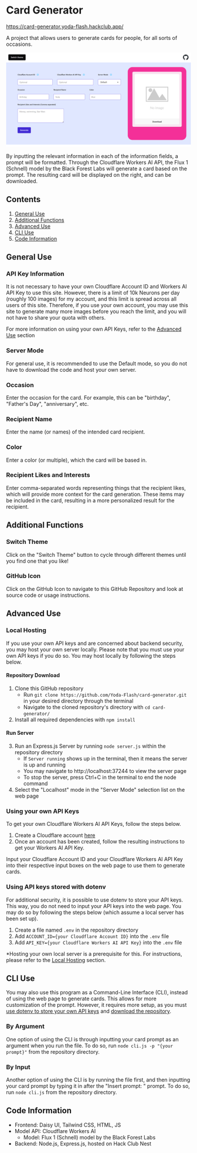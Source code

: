 # Card Generator
https://card-generator.yoda-flash.hackclub.app/

A project that allows users to generate cards for people, for all sorts of occasions.

![img.png](img.png)

By inputting the relevant information in each of the information fields, 
a prompt will be formatted. 
Through the Cloudflare Workers AI API, 
the Flux 1 (Schnell) model by the Black Forest Labs will generate a card based on the prompt.
The resulting card will be displayed on the right, and can be downloaded.

## Contents
1. [General Use](#general-use)
2. [Additional Functions](#additional-functions)
3. [Advanced Use](#advanced-use)
4. [CLI Use](#cli-mode)
5. [Code Information](#code-information)

## General Use

### API Key Information
It is not necessary to have your own Cloudflare Account ID and Workers AI API Key to use this site.
However, there is a limit of 10k Neurons per day (roughly 100 images) for my account, and this limit is spread across all users of this site.
Therefore, if you use your own account, you may use this site to generate many more images before you reach the limit,
and you will not have to share your quota with others. 

For more information on using your own API Keys, refer to the [Advanced Use](#advanced-use) section

### Server Mode
For general use, it is recommended to use the Default mode, so you do not have to download the code and host your own server.

### Occasion
Enter the occasion for the card. For example, this can be "birthday", "Father's Day", "anniversary", etc. 

### Recipient Name
Enter the name (or names) of the intended card recipient. 

### Color
Enter a color (or multiple), which the card will be based in.

### Recipient Likes and Interests
Enter comma-separated words representing things that the recipient likes, which will provide more context for the card generation.
These items may be included in the card, resulting in a more personalized result for the recipient.

## Additional Functions
### Switch Theme
Click on the "Switch Theme" button to cycle through different themes until you find one that you like!

### GitHub Icon
Click on the GitHub Icon to navigate to this GitHub Repository and look at source code or usage instructions.

## Advanced Use
### Local Hosting
If you use your own API keys and are concerned about backend security, you may host your own server locally. 
Please note that you must use your own API keys if you do so.
You may host locally by following the steps below.

#### Repository Download
1. Clone this GitHub repository 
    - Run ```git clone https://github.com/Yoda-Flash/card-generator.git``` in your desired directory through the terminal
    - Navigate to the cloned repository's directory with ```cd card-generator/```
2. Install all required dependencies with ```npm install```

#### Run Server
3. Run an Express.js Server by running ```node server.js``` within the repository directory
    - If ```Server running``` shows up in the terminal, then it means the server is up and running
    - You may navigate to http://localhost:37244 to view the server page
    - To stop the server, press Ctrl+C in the terminal to end the node command
4. Select the "Localhost" mode in the "Server Mode" selection list on the web page

### Using your own API Keys
To get your own Cloudflare Workers AI API Keys, follow the steps below.
1. Create a Cloudflare account [here](https://dash.cloudflare.com/sign-up/workers-and-pages)
2. Once an account has been created, follow the resulting instructions to get your Workers AI API Key. 

Input your Cloudflare Account ID and your Cloudflare Workers AI API Key into their respective input boxes on the web page to use them to generate cards.

### Using API keys stored with dotenv
For additional security, it is possible to use dotenv to store your API keys. 
This way, you do not need to input your API keys into the web page.
You may do so by following the steps below (which assume a local server has been set up).

1. Create a file named ```.env``` in the repository directory
2. Add ```ACCOUNT_ID={your Cloudflare Account ID}``` into the ```.env``` file
3. Add ```API_KEY={your Cloudflare Workers AI API Key}``` into the ```.env``` file

*Hosting your own local server is a prerequisite for this. 
For instructions, please refer to the [Local Hosting](#local-hosting) section.

## CLI Use
You may also use this program as a Command-Line Interface (CLI), instead of using the web page to generate cards.
This allows for more customization of the prompt.
However, it requires more setup, as you must [use dotenv to store your own API keys](#using-api-keys-stored-with-dotenv)
and [download the repository](#repository-download).

### By Argument
One option of using the CLI is through inputting your card prompt as an argument when you run the file.
To do so, run ```node cli.js -p "{your prompt}"``` from the repository directory.

### By Input
Another option of using the CLI is by running the file first, 
and then inputting your card prompt by typing it in after the "Insert prompt: " prompt.
To do so, run ```node cli.js``` from the repository directory.

## Code Information
- Frontend: Daisy UI, Tailwind CSS, HTML, JS
- Model API: Cloudflare Workers AI
  - Model: Flux 1 (Schnell) model by the Black Forest Labs
- Backend: Node.js, Express.js, hosted on Hack Club Nest
